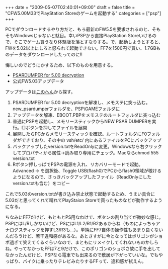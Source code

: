 +++
date = "2009-05-07T02:40:01+09:00"
draft = false
title = "CFW5.00M33でPlayStation Storeのゲームを起動する"
categories = ["psp"]
+++

PCでダウンロードするやり方だと、もろ最新のFW5.5を要求されるのと、そもそもWindowsじゃないと駄目。幸いPSPから直接PlayStation Storeいけるので、そこでゲーム買うなり体験版を落とすなりする。で、起動しようとすると、FWを5.02以上にしろと怒られて起動できない。FF7を1500円で買い、1.7GBものデータをダウンロードしたってのに!!

悔しいのでどうにかするため、以下のものを用意する。
<ul>
<li><a href="http://dl.qj.net/PSARDUMPER-for-5.00-decryption-PSP-Homebrew-Applications/pg/12/fid/24342/catid/151">PSARDUMPER for 5.00 decryption</a></li>
<li>公式FW5.03アップデータ</li>
</ul>
アップデータは<a href="http://www.psp-hacks.com/category/36">このへん</a>から探す。

<ol>
<li>PSARDUMPER for 5.00 decryptionを解凍し、メモステに突っ込む。new_psardumperフォルダを、PSP\GAMEフォルダに</li>
<li>アップデータを解凍、EBOOT.PBPをメモステのルートフォルダに突っ込む</li>
<li>普通にPSPを起動し、メモリースティックからNEW PSAR DUMPERを実行。□ボタンを押してファイルを展開</li>
<li>展開したらPCからメモリースティックを確認。ルートフォルダにF0フォルダができており、その中の vsh/etc/ 内にあるファイルをPCにバックアップ</li>
<li>バックアップしたversion.txtをReadOnlyに変更。Windowsなら右クリックしてプロパティから属性→読み取り専用にチェック。Macならchmod 555 version.txt</li>
<li>Rボタン押しっぱでPSPの電源を入れ、リカバリーモードで起動。Advanced ->  を選択後、Toggle USB(flash0)でPCからflash0領域が覗けるようになるので、さっきバックアップしたファイル（ReadOnlyにしたversion.txtも含む）をコピー</li>
</ol>

これで5.03のversion.txtが書き込み禁止状態で起動するため、うまい具合に5.03だと思ってくれて晴れてPlayStaion Storeで買ったものなどが動作するようになる。

ちなみにFF7だけど、もともとPS用なわけで、ボタンの割り当てが微妙な感じ。PSPにはL/Rしかないけど、PSにはL1/L2/R1/R2あるからね（ものによっちゃアナログスティックを押すL3/R3も…）。単純にFF7自体の操作性もあまり良くないんだろうけど、若干違和感があるな。あとさすがに今となってはポリゴンがショボ過ぎて笑えてくるぐらいなので、まともにリメイクしてくれないものかしらね。やってなかったFFは7と9だけで、このポリゴンのショボさ故に手を出してなかったんだけど、PSPなら電車でも出来るので敷居が下がっていいな。でもやっぱり、バイクに乗ったりテレビみたりするFFって、違和感が拭えん。
